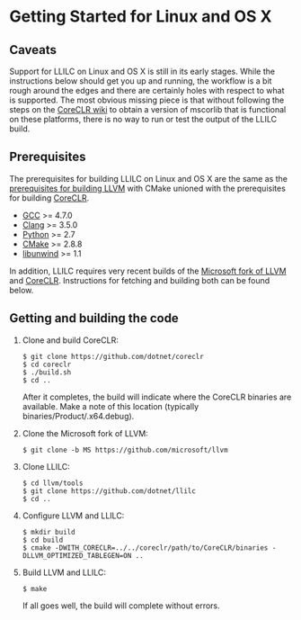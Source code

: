 # Getting Started for Linux and OS X

## Caveats

Support for LLILC on Linux and OS X is still in its early stages. While the
instructions below should get you up and running, the workflow is a bit rough
around the edges and there are certainly holes with respect to what is
supported. The most obvious missing piece is that without following the steps
on the [CoreCLR wiki](https://github.com/dotnet/coreclr/wiki/Building-and-Running-CoreCLR-on-Linux)
to obtain a version of mscorlib that is functional on these platforms, there
is no way to run or test the output of the LLILC build.

## Prerequisites

The prerequisites for building LLILC on Linux and OS X are the same as the
[prerequisites for building LLVM](http://llvm.org/docs/GettingStarted.html#software)
with CMake unioned with the prerequisites for building [CoreCLR](https://github.com/dotnet/coreclr).

* [GCC](http://gcc.gnu.org) >= 4.7.0
* [Clang](http://clang.llvm.org/) >= 3.5.0
* [Python](http://python.org) >= 2.7
* [CMake](http://cmake.org) >= 2.8.8
* [libunwind](http://www.nongnu.org/libunwind/) >= 1.1

In addition, LLILC requires very recent builds of the [Microsoft fork of LLVM](https://github.com/microsoft/llvm)
and [CoreCLR](https://github.com/dotnet/coreclr). Instructions for fetching
and building both can be found below.

## Getting and building the code

1. Clone and build CoreCLR:

    ```
    $ git clone https://github.com/dotnet/coreclr
    $ cd coreclr
    $ ./build.sh
    $ cd ..
    ```

    After it completes, the build will indicate where the CoreCLR binaries
    are available. Make a note of this location
    (typically binaries/Product/<os>.x64.debug).

2. Clone the Microsoft fork of LLVM:

    ```
    $ git clone -b MS https://github.com/microsoft/llvm
    ```

3. Clone LLILC:

    ```
    $ cd llvm/tools
    $ git clone https://github.com/dotnet/llilc
    $ cd ..
    ```

4. Configure LLVM and LLILC:

    ```
    $ mkdir build
    $ cd build
    $ cmake -DWITH_CORECLR=../../coreclr/path/to/CoreCLR/binaries -DLLVM_OPTIMIZED_TABLEGEN=ON ..
    ```

5. Build LLVM and LLILC:

    ```
    $ make
    ```

    If all goes well, the build will complete without errors.
